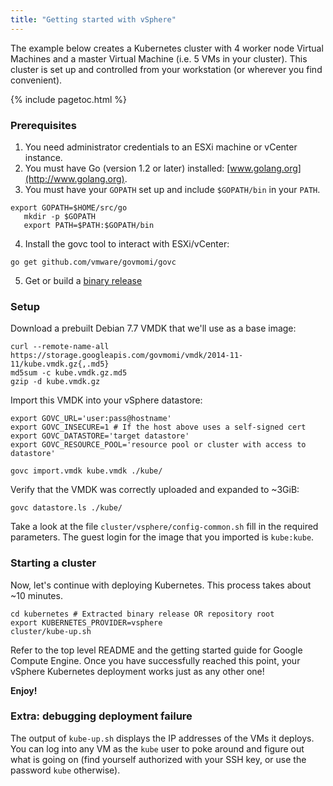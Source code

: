 ```yaml
---
title: "Getting started with vSphere"
---
```

The example below creates a Kubernetes cluster with 4 worker node Virtual
Machines and a master Virtual Machine (i.e. 5 VMs in your cluster). This
cluster is set up and controlled from your workstation (or wherever you find
convenient).



{% include pagetoc.html %}

### Prerequisites

1. You need administrator credentials to an ESXi machine or vCenter instance.
2. You must have Go (version 1.2 or later) installed: [www.golang.org](http://www.golang.org).
3. You must have your `GOPATH` set up and include `$GOPATH/bin` in your `PATH`.

```shell
export GOPATH=$HOME/src/go
   mkdir -p $GOPATH
   export PATH=$PATH:$GOPATH/bin
```
4. Install the govc tool to interact with ESXi/vCenter:

```shell
go get github.com/vmware/govmomi/govc
```
5. Get or build a [binary release](binary_release)

### Setup

Download a prebuilt Debian 7.7 VMDK that we'll use as a base image:

```shell
curl --remote-name-all https://storage.googleapis.com/govmomi/vmdk/2014-11-11/kube.vmdk.gz{,.md5}
md5sum -c kube.vmdk.gz.md5
gzip -d kube.vmdk.gz
```
Import this VMDK into your vSphere datastore:

```shell
export GOVC_URL='user:pass@hostname'
export GOVC_INSECURE=1 # If the host above uses a self-signed cert
export GOVC_DATASTORE='target datastore'
export GOVC_RESOURCE_POOL='resource pool or cluster with access to datastore'

govc import.vmdk kube.vmdk ./kube/
```
Verify that the VMDK was correctly uploaded and expanded to ~3GiB:

```shell
govc datastore.ls ./kube/
```
Take a look at the file `cluster/vsphere/config-common.sh` fill in the required
parameters. The guest login for the image that you imported is `kube:kube`.

### Starting a cluster

Now, let's continue with deploying Kubernetes.
This process takes about ~10 minutes.

```shell
cd kubernetes # Extracted binary release OR repository root
export KUBERNETES_PROVIDER=vsphere
cluster/kube-up.sh
```
Refer to the top level README and the getting started guide for Google Compute
Engine. Once you have successfully reached this point, your vSphere Kubernetes
deployment works just as any other one!

**Enjoy!**

### Extra: debugging deployment failure

The output of `kube-up.sh` displays the IP addresses of the VMs it deploys. You
can log into any VM as the `kube` user to poke around and figure out what is
going on (find yourself authorized with your SSH key, or use the password
`kube` otherwise).